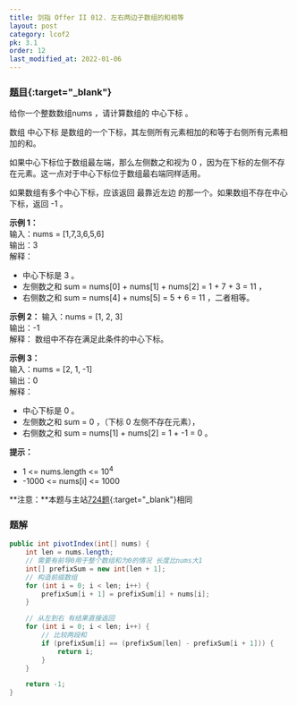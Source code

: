```yaml
---
title: 剑指 Offer II 012. 左右两边子数组的和相等
layout: post
category: lcof2
pk: 3.1
order: 12
last_modified_at: 2022-01-06
---
```


### [题目](https://leetcode-cn.com/problems/tvdfij/){:target="_blank"}

给你一个整数数组nums ，请计算数组的 中心下标 。

数组 中心下标 是数组的一个下标，其左侧所有元素相加的和等于右侧所有元素相加的和。

如果中心下标位于数组最左端，那么左侧数之和视为 0 ，因为在下标的左侧不存在元素。这一点对于中心下标位于数组最右端同样适用。

如果数组有多个中心下标，应该返回 最靠近左边 的那一个。如果数组不存在中心下标，返回 -1 。



**示例 1：**  
输入：nums = [1,7,3,6,5,6]  
输出：3  
解释：  
- 中心下标是 3 。
- 左侧数之和 sum = nums[0] + nums[1] + nums[2] = 1 + 7 + 3 = 11 ，
- 右侧数之和 sum = nums[4] + nums[5] = 5 + 6 = 11 ，二者相等。

**示例 2：**
输入：nums = [1, 2, 3]  
输出：-1  
解释： 数组中不存在满足此条件的中心下标。

**示例 3：**  
输入：nums = [2, 1, -1]  
输出：0  
解释：  
- 中心下标是 0 。
- 左侧数之和 sum = 0 ，（下标 0 左侧不存在元素），
- 右侧数之和 sum = nums[1] + nums[2] = 1 + -1 = 0 。


**提示：**
- 1 <= nums.length <= 10<sup>4</sup>
- -1000 <= nums[i] <= 1000

**注意：**本题与主站[724题](https://leetcode-cn.com/problems/find-pivot-index/){:target="_blank"}相同

### 题解

```java
public int pivotIndex(int[] nums) {
    int len = nums.length;
    // 需要有前导0用于整个数组和为0的情况 长度比nums大1
    int[] prefixSum = new int[len + 1];
    // 构造前缀数组
    for (int i = 0; i < len; i++) {
        prefixSum[i + 1] = prefixSum[i] + nums[i];
    }

    // 从左到右 有结果直接返回
    for (int i = 0; i < len; i++) {
        // 比较两段和
        if (prefixSum[i] == (prefixSum[len] - prefixSum[i + 1])) {
            return i;
        }
    }

    return -1;
}
```